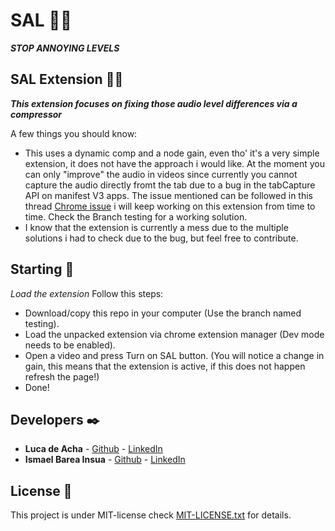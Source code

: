 # SAL 🐱‍👤

**_STOP ANNOYING LEVELS_**

## SAL Extension 🐱‍🐉

**_This extension focuses on fixing those audio level differences via a compressor_**

A few things you should know:

* This uses a dynamic comp and a node gain, even tho' it's a very simple extension, it does not have the approach i would like. At the moment you can only "improve" the audio in videos since currently you cannot capture the audio directly fromt the tab due to a bug in the tabCapture API on manifest V3 apps.
The issue mentioned can be followed in this thread [Chrome issue](https://bugs.chromium.org/p/chromium/issues/detail?id=1214847) i will keep working on this extension from time to time. Check the Branch testing for a working solution.
* I know that the extension is currently a mess due to the multiple solutions i had to check due to the bug, but feel free to contribute.

## Starting 🚀

_Load the extension_
Follow this steps:

* Download/copy this repo in your computer (Use the branch named testing).
* Load the unpacked extension via chrome extension manager (Dev mode needs to be enabled).
* Open a video and press Turn on SAL button. (You will notice a change in gain, this means that the extension is active, if this does not happen refresh the page!)
* Done!

## Developers ✒️

* **Luca de Acha** - [Github](https://github.com/T-NAVe) - [LinkedIn](https://www.linkedin.com/in/luca-de-acha/)
* **Ismael Barea Insua** - [Github](https://github.com/quantosh) - [LinkedIn](https://www.linkedin.com/in/ismaelbareainsua/)

## License 📄

This project is under MIT-license check [MIT-LICENSE.txt](MIT-LICENSE.txt) for details.
